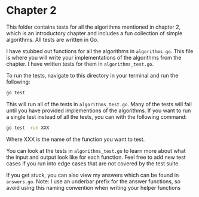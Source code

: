 # Chapter 2

This folder contains tests for all the algorithms mentioned in chapter 2, which is an introductory chapter and includes a fun collection of simple algorithms. All tests are written in Go.

I have stubbed out functions for all the algorithms in `algorithms.go`. This file is where you will write your implementations of the algorithms from the chapter. I have written tests for them in `algorithms_test.go`.

To run the tests, navigate to this directory in your terminal and run the following:

```bash
go test
```

This will run all of the tests in `algorithms_test.go`. Many of the tests will fail until you have provided implementions of the algorithms. If you want to run a single test instead of all the tests, you can with the following command:

```bash
go test -run XXX
```

Where XXX is the name of the function you want to test.

You can look at the tests in `algorithms_test.go` to learn more about what the input and output look like for each function. Feel free to add new test cases if you run into edge cases that are not covered by the test suite.

If you get stuck, you can also view my answers which can be found in `answers.go`. Note: I use an underbar prefix for the answer functions, so avoid using this naming convention when writing your helper functions